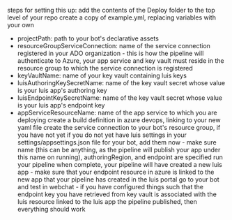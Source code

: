 steps for setting this up:
add the contents of the Deploy folder to the top level of your repo
create a copy of example.yml, replacing variables with your own
 - projectPath: path to your bot's declarative assets
 - resourceGroupServiceConnection: name of the service connection registered in your ADO organization - this is how the pipeline will authenticate to Azure, your app service and key vault must reside in the resource group to which the service connection is registered
 - keyVaultName: name of your key vault containing luis keys
 - luisAuthoringKeySecretName: name of the key vault secret whose value is your luis app's authoring key
 - luisEndpointKeySecretName: name of the key vault secret whose value is your luis app's endpoint key
 - appServiceResourceName: name of the app service to which you are deploying
create a build definition in azure devops, linking to your new yaml file
create the service connection to your bot's resource group, if you have not yet
if you do not yet have luis settings in your settings/appsettings.json file for your bot, add them now - make sure name (this can be anything, as the pipeline will publish your app under this name on running), authoringRegion, and endpoint are specified
run your pipeline
when complete, your pipeline will have created a new luis app - make sure that your endpoint resource in azure is linked to the new app that your pipeline has created in the luis portal
go to your bot and test in webchat - if you have configured things such that the endpoint key you have retrieved from key vault is associated with the luis resource linked to the luis app the pipeline published, then everything should work